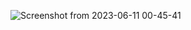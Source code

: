 ![Screenshot from 2023-06-11 00-45-41](https://github.com/Shruti78/leazcart/assets/104200088/7f74f536-bbfd-4964-bd9c-f9858d40fbab)

